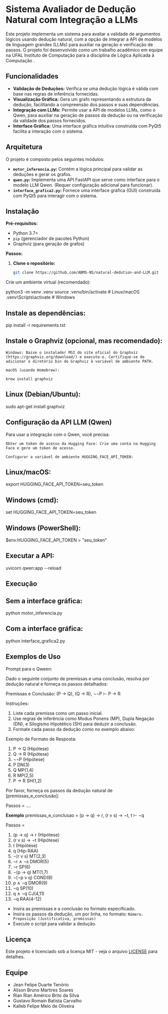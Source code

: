 # Sistema Avaliador de Dedução Natural com Integração a LLMs

Este projeto implementa um sistema para avaliar a validade de argumentos lógicos usando dedução natural, com a opção de integrar a API de modelos de linguagem grandes (LLMs) para auxiliar na geração e verificação de passos. O projeto foi desenvolvido como um trabalho acadêmico em equipe na UFAL Instituto de Computação para a disciplina de Lógica Aplicada à Computação .

## Funcionalidades

* **Validação de Deduções:** Verifica se uma dedução lógica é válida com base nas regras de inferência fornecidas.
* **Visualização Gráfica:** Gera um grafo representando a estrutura da dedução, facilitando a compreensão dos passos e suas dependências.
* **Integração com LLMs:** Permite usar a API de modelos LLMs, como o Qwen, para auxiliar na geração de passos da dedução ou na verificação da validade dos passos fornecidos.
* **Interface Gráfica:** Uma interface gráfica intuitiva construída com PyQt5 facilita a interação com o sistema.

## Arquitetura

O projeto é composto pelos seguintes módulos:

* **`motor_inferencia.py`:** Contém a lógica principal para validar as deduções e gerar os grafos.
* **`qwen.py`:** Implementa uma API FastAPI que serve como interface para o modelo LLM Qwen. (Requer configuração adicional para funcionar).
* **`interface_grafica2.py`:** Fornece uma interface gráfica (GUI) construída com PyQt5 para interagir com o sistema. 

## Instalação

**Pré-requisitos:**

* Python 3.7+
* `pip` (gerenciador de pacotes Python)
* Graphviz (para geração de grafos)

**Passos:**

1. **Clone o repositório:**

   ```bash
   git clone https://github.com/ABMS-NS/natural-dedution-and-LLM.git
   
Crie um ambiente virtual (recomendado):

python3 -m venv .venv
source .venv/bin/activate  # Linux/macOS
.venv\Scripts\activate     # Windows


## Instale as dependências:

pip install -r requirements.txt


## Instale o Graphviz (opcional, mas recomendado):


    Windows: Baixe o instalador MSI do site oficial do Graphviz (https://graphviz.org/download/) e execute-o. Certifique-se de adicionar o diretório bin do Graphviz à variável de ambiente PATH.

    macOS (usando Homebrew):

    brew install graphviz


## Linux (Debian/Ubuntu):

 sudo apt-get install graphviz




## Configuração da API LLM (Qwen)

Para usar a integração com o Qwen, você precisa:


    Obter um token de acesso da Hugging Face: Crie uma conta na Hugging Face e gere um token de acesso.

    Configurar a variável de ambiente HUGGING_FACE_API_TOKEN:


## Linux/macOS:

export HUGGING_FACE_API_TOKEN=seu_token


## Windows (cmd):

set HUGGING_FACE_API_TOKEN=seu_token


## Windows (PowerShell):

$env:HUGGING_FACE_API_TOKEN = "seu_token"





## Executar a API:

uvicorn qwen:app --reload



## Execução

## Sem a interface gráfica:

python motor_inferencia.py

## Com a interface gráfica:

python interface_grafica2.py


## Exemplos de Uso

Prompt para o Qween:

Dado o seguinte conjunto de premissas e uma conclusão, resolva por dedução natural e forneça os passos detalhados:

Premissas e Conclusão:
(P → Q), (Q → R), ¬¬P ⊢ P → R

Instruções:
1. Liste cada premissa como um passo inicial.
2. Use regras de inferência como Modus Ponens (MP), Dupla Negação (DN), e Silogismo Hipotético (SH) para deduzir a conclusão.
3. Formate cada passo da dedução como no exemplo abaixo:

Exemplo de Formato de Resposta:
1. P → Q (Hipótese)
2. Q → R (Hipótese)
3. ¬¬P (Hipótese)
4. P DN(3)
5. Q MP(1,4)
6. R MP(2,5)
7. P → R SH(1,2)

Por favor, forneça os passos da dedução natural de [premissas_e_conclusão]: 

Passos =
....

**Exemplo**
premissas_e_conclusao = (p → q) → r, (r v s) → ¬t, t ⊢ ¬q

Passos = 
1. (p → q) → r (Hipótese)
2. (r v s) → ¬t (Hipótese)
3. t (Hipótese)
4. q (Hip-RAA)
5. ¬(r v s) MT(2,3)
6. ¬r ∧ ¬s DMOR(5)
7. ¬r SP(6)
8. ¬(p → q) MT(1,7)
9. ¬(¬p v q) COND(8)
10. p ∧ ¬q DMOR(9)
11. ¬q SP(10)
12. q ∧ ¬q CJ(4,11)
13. ¬q RAA(4-12)



* Insira as premissas e a conclusão no formato especificado.
* Insira os passos da dedução, um por linha, no formato: `Número. Proposição (Justificativa, premissas)`
* Execute o script para validar a dedução.

## Licença

Este projeto é licenciado sob a licença MIT - veja o arquivo [LICENSE](LICENSE) para detalhes.

## Equipe

* Jean Felipe Duarte Tenório
* Alison Bruno Martires Soares
* Rian Rian Américo Brito da Silva
* Gustavo Romain Batista Carvalho
* Kalleb Felipe Melo de Oliveira
  


                
